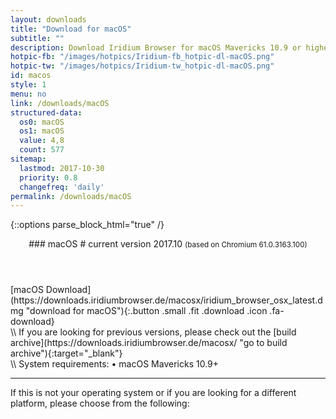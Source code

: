 ```yaml
---
layout: downloads
title: "Download for macOS"
subtitle: ""
description: Download Iridium Browser for macOS Mavericks 10.9 or higher. Iridium Browser is currently not available for iOS or any other mobile OS.
hotpic-fb: "/images/hotpics/Iridium-fb_hotpic-dl-macOS.png"
hotpic-tw: "/images/hotpics/Iridium-tw_hotpic-dl-macOS.png"
id: macos
style: 1
menu: no
link: /downloads/macOS
structured-data: 
  os0: macOS
  os1: macOS
  value: 4,8
  count: 577
sitemap:
  lastmod: 2017-10-30
  priority: 0.8
  changefreq: 'daily'
permalink: /downloads/macOS
---
```


{::options parse_block_html="true" /}
<div class="icon dl fa-apple"></div>
<header>
### macOS #
current version 2017.10      
<small>(based on Chromium 61.0.3163.100)</small>
</header>

<div class="container 25%">
<div class="row">
<div class="12u$ align-center">
[macOS  Download](https://downloads.iridiumbrowser.de/macosx/iridium_browser_osx_latest.dmg "download for macOS"){:.button .small .fit .download .icon .fa-download}
</div>
</div></div>
\\
If you are looking for previous versions, please check out the [build archive](https://downloads.iridiumbrowser.de/macosx/ "go to build archive"){:target="_blank"}<br/>
\\
System requirements:  
&#8226;  macOS Mavericks 10.9+
	 
---

If this is not your operating system or if you are looking for a different platform, please choose from the following:
